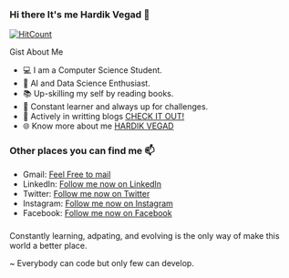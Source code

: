 ### Hi there It's me Hardik Vegad 👋

[![HitCount](http://hits.dwyl.com/Vegadhardik7/Vegadhardik7.svg)](http://hits.dwyl.com/Vegadhardik7/Vegadhardik7)

Gist About Me

- 💻 I am a Computer Science Student.
- 🤖 AI and Data Science Enthusiast.
- 📚 Up-skilling my self by reading books.
- 🌱 Constant learner and always up for challenges.
- 📝 Actively in writting blogs [CHECK IT OUT!](https://www.infinitycodex.in/) 
- 🌐 Know more about me [HARDIK VEGAD](https://infinitycodex.github.io/Hardik_Vegad_Resume/)


### Other places you can find me 📫

* Gmail: <a href="mailto:vegadhardik7@gmail.com">Feel Free to mail</a>
* LinkedIn: [Follow me now on LinkedIn](https://www.linkedin.com/in/vegadhardik7/)
* Twitter: [Follow me now on Twitter](https://twitter.com/InfinityCodeX1)
* Instagram: [Follow me now on Instagram](https://www.instagram.com/infinitycode_x/)
* Facebook: [Follow me now on Facebook](https://www.facebook.com/InfinitycodeX/)

###

Constantly learning, adpating, and evolving is the only way of make this world a better place.

~ Everybody can code but only few can develop.
